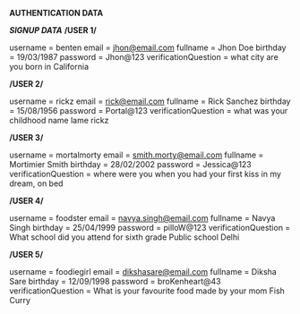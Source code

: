 
**AUTHENTICATION DATA**


***SIGNUP DATA***
**/USER 1/**

username = benten
email = jhon@email.com
fullname = Jhon Doe
birthday = 19/03/1987
password = Jhon@123
verificationQuestion =
                what city are you born in
                California



**/USER 2/**

username = rickz
email = rick@email.com
fullname = Rick Sanchez
birthday = 15/08/1956
password = Portal@123
verificationQuestion =
                what was your childhood name
                lame rickz


**/USER 3/**

username = mortalmorty
email = smith.morty@email.com
fullname = Mortimier Smith
birthday = 28/02/2002
password = Jessica@123
verificationQuestion =
                where were you when you had your first kiss
                in my dream, on bed



**/USER 4/**

username = foodster
email = navya.singh@email.com
fullname = Navya Singh
birthday = 25/04/1999
password = pilloW@123
verificationQuestion =
               What school did you attend for sixth grade
                Public school Delhi



**/USER 5/**

username = foodiegirl
email = dikshasare@email.com
fullname = Diksha Sare
birthday = 12/09/1998
password = broKenheart@43
verificationQuestion =
               What is your favourite food made by your mom
                Fish Curry

        